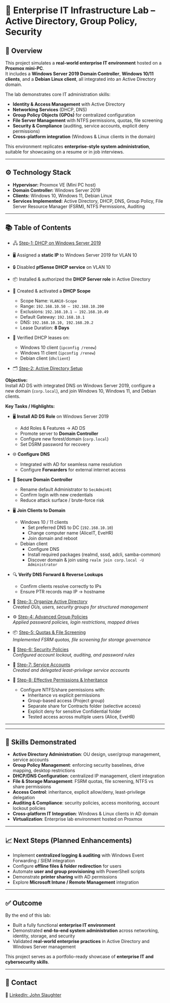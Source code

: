 # 🏢 Enterprise IT Infrastructure Lab – Active Directory, Group Policy, Security

## 📌 Overview  
This project simulates a **real-world enterprise IT environment** hosted on a **Proxmox mini-PC**.  
It includes a **Windows Server 2019 Domain Controller**, **Windows 10/11 clients**, and a **Debian Linux client**, all integrated into an Active Directory domain.  


The lab demonstrates core IT administration skills:  
- **Identity & Access Management** with Active Directory  
- **Networking Services** (DHCP, DNS)  
- **Group Policy Objects (GPOs)** for centralized configuration  
- **File Server Management** with NTFS permissions, quotas, file screening  
- **Security & Compliance** (auditing, service accounts, explicit deny permissions)  
- **Cross-platform integration** (Windows & Linux clients in the domain)  

This environment replicates **enterprise-style system administration**, suitable for showcasing on a resume or in job interviews.  

---


## ⚙️ Technology Stack  
- **Hypervisor:** Proxmox VE (Mini PC host)  
- **Domain Controller:** Windows Server 2019  
- **Clients:** Windows 10, Windows 11, Debian Linux  
- **Services Implemented:** Active Directory, DHCP, DNS, Group Policy, File Server Resource Manager (FSRM), NTFS Permissions, Auditing

---

## 📚 Table of Contents  

- 🖧 [Step-1: DHCP on Windows Server 2019](./Step-1_DHCP_Win2019)  
- 🖥️ Assigned a **static IP** to Windows Server 2019 for VLAN 10  
- 🔒 Disabled **pfSense DHCP service** on VLAN 10  
- 📦 Installed & authorized the **DHCP Server role** in Active Directory  
- 📑 Created & activated a **DHCP Scope**  
  - Scope Name: `VLAN10-Scope`  
  - Range: `192.168.10.50 – 192.168.10.200`  
  - Exclusions: `192.168.10.1 – 192.168.10.49`  
  - Default Gateway: `192.168.10.1`  
  - DNS: `192.168.10.10, 192.168.20.2`  
  - Lease Duration: **8 Days**  
- 🧪 Verified DHCP leases on:  
  - Windows 10 client (`ipconfig /renew`)  
  - Windows 11 client (`ipconfig /renew`)  
  - Debian client (`dhclient`)  

- 🗂️ [Step-2: Active Directory Setup](./Step-2_Active_Directory)  

**Objective:**  
Install AD DS with integrated DNS on Windows Server 2019, configure a new domain (`corp.local`), and join Windows 10, Windows 11, and Debian clients.

**Key Tasks / Highlights:**  
- 🖥️ **Install AD DS Role** on Windows Server 2019  
  - Add Roles & Features → AD DS  
  - Promote server to **Domain Controller**  
  - Configure new forest/domain (`corp.local`)  
  - Set DSRM password for recovery  

- 🌐 **Configure DNS**  
  - Integrated with AD for seamless name resolution  
  - Configure **Forwarders** for external internet access  

- 🔐 **Secure Domain Controller**  
  - Rename default Administrator to `SecAdmin01`  
  - Confirm login with new credentials  
  - Reduce attack surface / brute-force risk  

- 🖥️ **Join Clients to Domain**  
  - Windows 10 / 11 clients  
    - Set preferred DNS to DC (`192.168.10.10`)  
    - Change computer name (AliceIT, EveHR)  
    - Join domain and reboot  
  - Debian client  
    - Configure DNS  
    - Install required packages (realmd, sssd, adcli, samba-common)  
    - Discover domain & join using `realm join corp.local -U Administrator`  

- 🔍 **Verify DNS Forward & Reverse Lookups**  
  - Confirm clients resolve correctly to IPs  
  - Ensure PTR records map IP → hostname  

- 🏢 [Step-3: Organize Active Directory](./Step-3_Organize_AD)  
  *Created OUs, users, security groups for structured management*  

- ⚙️ [Step-4: Advanced Group Policies](./Step-4_Advanced_GPOs)  
  *Applied password policies, login restrictions, mapped drives*  

- 📦 [Step-5: Quotas & File Screening](./Step-5_Quotas_&_File_Screening)  
  *Implemented FSRM quotas, file screening for storage governance*  

- 🔐 [Step-6: Security Policies](./Step-6_Security_Policies)  
  *Configured account lockout, auditing, and password rules*  

- 👤 [Step-7: Service Accounts](./Step-7_Service_Accounts)  
  *Created and delegated least-privilege service accounts*
  
- 📁 [Step-8: Effective Permissions & Inheritance](./Step-8_Advanced_Windows_File_Sharing)
  - Configure NTFS/share permissions with:  
     - Inheritance vs explicit permissions  
     - Group-based access (Project group)  
     - Separate share for Contracts folder (selective access)  
     - Explicit deny for sensitive Confidential folder  
     - Tested access across multiple users (Alice, EveHR)  

---

---

## 🚀 Skills Demonstrated  
- **Active Directory Administration**: OU design, user/group management, service accounts  
- **Group Policy Management**: enforcing security baselines, drive mapping, desktop restrictions  
- **DHCP/DNS Configuration**: centralized IP management, client integration  
- **File & Storage Management**: FSRM quotas, file screening, NTFS vs share permissions  
- **Access Control**: inheritance, explicit allow/deny, least-privilege delegation  
- **Auditing & Compliance**: security policies, access monitoring, account lockout policies  
- **Cross-platform IT Integration**: Windows & Linux clients in AD domain  
- **Virtualization**: Enterprise lab environment hosted on Proxmox

---

## 📈 Next Steps (Planned Enhancements)  
- Implement **centralized logging & auditing** with Windows Event Forwarding / SIEM integration  
- Configure **offline files & folder redirection** for users  
- Automate **user and group provisioning** with PowerShell scripts  
- Demonstrate **printer sharing** with AD permissions  
- Explore **Microsoft Intune / Remote Management** integration

---

## ✅ Outcome  
By the end of this lab:  
- Built a fully functional **enterprise IT environment**  
- Demonstrated **end-to-end system administration** across networking, identity, storage, and security  
- Validated **real-world enterprise practices** in Active Directory and Windows Server management  

This project serves as a portfolio-ready showcase of **enterprise IT and cybersecurity skills**.  

---

## 📇 Contact

🔗 [LinkedIn: John Slaughter](https://www.linkedin.com/in/john-slaughter-08a872262/)
